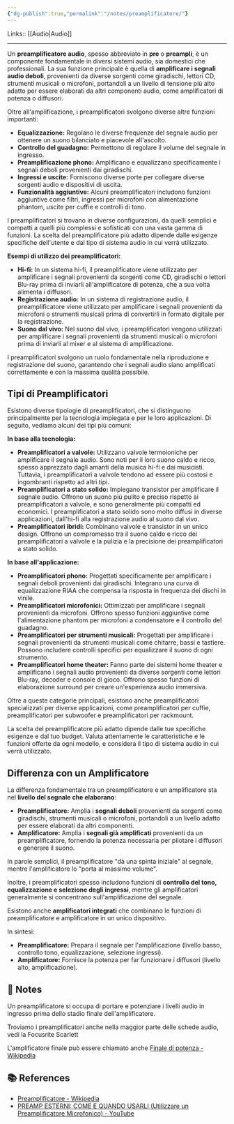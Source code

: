 ```yaml
---
{"dg-publish":true,"permalink":"/notes/preamplificatore/"}
---
```


Links:: [[Audio\|Audio]] 

---
Un **preamplificatore audio**, spesso abbreviato in **pre** o **preampli**, è un componente fondamentale in diversi sistemi audio, sia domestici che professionali. La sua funzione principale è quella di **amplificare i segnali audio deboli**, provenienti da diverse sorgenti come giradischi, lettori CD, strumenti musicali o microfoni, portandoli a un livello di tensione più alto adatto per essere elaborati da altri componenti audio, come amplificatori di potenza o diffusori.

Oltre all'amplificazione, i preamplificatori svolgono diverse altre funzioni importanti:

- **Equalizzazione:** Regolano le diverse frequenze del segnale audio per ottenere un suono bilanciato e piacevole all'ascolto.
- **Controllo del guadagno:** Permettono di regolare il volume del segnale in ingresso.
- **Preamplificazione phono:** Amplificano e equalizzano specificamente i segnali deboli provenienti dai giradischi.
- **Ingressi e uscite:** Forniscono diverse porte per collegare diverse sorgenti audio e dispositivi di uscita.
- **Funzionalità aggiuntive:** Alcuni preamplificatori includono funzioni aggiuntive come filtri, ingressi per microfoni con alimentazione phantom, uscite per cuffie e controlli di tono.

I preamplificatori si trovano in diverse configurazioni, da quelli semplici e compatti a quelli più complessi e sofisticati con una vasta gamma di funzioni. La scelta del preamplificatore più adatto dipende dalle esigenze specifiche dell'utente e dal tipo di sistema audio in cui verrà utilizzato.

**Esempi di utilizzo dei preamplificatori:**

- **Hi-fi:** In un sistema hi-fi, il preamplificatore viene utilizzato per amplificare i segnali provenienti da sorgenti come CD, giradischi o lettori Blu-ray prima di inviarli all'amplificatore di potenza, che a sua volta alimenta i diffusori.
- **Registrazione audio:** In un sistema di registrazione audio, il preamplificatore viene utilizzato per amplificare i segnali provenienti da microfoni o strumenti musicali prima di convertirli in formato digitale per la registrazione.
- **Suono dal vivo:** Nel suono dal vivo, i preamplificatori vengono utilizzati per amplificare i segnali provenienti da strumenti musicali o microfoni prima di inviarli al mixer e al sistema di amplificazione.

I preamplificatori svolgono un ruolo fondamentale nella riproduzione e registrazione del suono, garantendo che i segnali audio siano amplificati correttamente e con la massima qualità possibile.

## Tipi di Preamplificatori

Esistono diverse tipologie di preamplificatori, che si distinguono principalmente per la tecnologia impiegata e per le loro applicazioni. Di seguito, vediamo alcuni dei tipi più comuni:

**In base alla tecnologia:**

* **Preamplificatori a valvole:** Utilizzano valvole termoioniche per amplificare il segnale audio. Sono noti per il loro suono caldo e ricco, spesso apprezzato dagli amanti della musica hi-fi e dai musicisti. Tuttavia, i preamplificatori a valvole tendono ad essere più costosi e ingombranti rispetto ad altri tipi.
* **Preamplificatori a stato solido:** Impiegano transistor per amplificare il segnale audio. Offrono un suono più pulito e preciso rispetto ai preamplificatori a valvole, e sono generalmente più compatti ed economici. I preamplificatori a stato solido sono molto diffusi in diverse applicazioni, dall'hi-fi alla registrazione audio al suono dal vivo.
* **Preamplificatori ibridi:** Combinano valvole e transistor in un unico design. Offrono un compromesso tra il suono caldo e ricco dei preamplificatori a valvole e la pulizia e la precisione dei preamplificatori a stato solido.

**In base all'applicazione:**

* **Preamplificatori phono:** Progettati specificamente per amplificare i segnali deboli provenienti dai giradischi. Integrano una curva di equalizzazione RIAA che compensa la risposta in frequenza dei dischi in vinile.
* **Preamplificatori microfonici:** Ottimizzati per amplificare i segnali provenienti da microfoni. Offrono spesso funzioni aggiuntive come l'alimentazione phantom per microfoni a condensatore e il controllo del guadagno.
* **Preamplificatori per strumenti musicali:** Progettati per amplificare i segnali provenienti da strumenti musicali come chitarre, bassi e tastiere. Possono includere controlli specifici per equalizzare il suono di ogni strumento.
* **Preamplificatori home theater:** Fanno parte dei sistemi home theater e amplificano i segnali audio provenienti da diverse sorgenti come lettori Blu-ray, decoder e console di gioco. Offrono spesso funzioni di elaborazione surround per creare un'esperienza audio immersiva.

Oltre a queste categorie principali, esistono anche preamplificatori specializzati per diverse applicazioni, come preamplificatori per cuffie, preamplificatori per subwoofer e preamplificatori per rackmount.

La scelta del preamplificatore più adatto dipende dalle tue specifiche esigenze e dal tuo budget. Valuta attentamente le caratteristiche e le funzioni offerte da ogni modello, e considera il tipo di sistema audio in cui verrà utilizzato.

## Differenza con un Amplificatore

La differenza fondamentale tra un preamplificatore e un amplificatore sta nel **livello del segnale che elaborano**:

- **Preamplificatore:** Amplia i **segnali deboli** provenienti da sorgenti come giradischi, strumenti musicali o microfoni, portandoli a un livello adatto per essere elaborati da altri componenti.
- **Amplificatore:** Amplia i **segnali già amplificati** provenienti da un preamplificatore, fornendo la potenza necessaria per pilotare i diffusori e generare il suono.

In parole semplici, il preamplificatore "dà una spinta iniziale" al segnale, mentre l'amplificatore lo "porta al massimo volume".

Inoltre, i preamplificatori spesso includono funzioni di **controllo del tono, equalizzazione e selezione degli ingressi**, mentre gli amplificatori generalmente si concentrano sull'amplificazione del segnale.

Esistono anche **amplificatori integrati** che combinano le funzioni di preamplificatore e amplificatore in un unico dispositivo.

In sintesi:

- **Preamplificatore:** Prepara il segnale per l'amplificazione (livello basso, controllo tono, equalizzazione, selezione ingressi).
- **Amplificatore:** Fornisce la potenza per far funzionare i diffusori (livello alto, amplificazione).




## 📝 Notes

Un preamplificatore si occupa di portare e potenziare i livelli audio in ingresso prima dello stadio finale dell'amplificatore. 

Troviamo i preamplificatori anche nella maggior parte delle schede audio, vedi la Focusrite Scarlett 

L'amplificatore finale può essere chiamato anche [Finale di potenza - Wikipedia](https://it.wikipedia.org/wiki/Finale_di_potenza)

## 📚 References

- [Preamplificatore - Wikipedia](https://it.wikipedia.org/wiki/Preamplificatore)
- [PREAMP ESTERNI: COME E QUANDO USARLI (Utilizzare un Preamplificatore Microfonico) - YouTube](https://www.youtube.com/watch?v=eDHVr-VaxEo)
